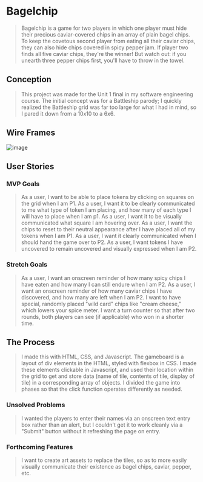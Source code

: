 # Bagelchip

> Bagelchip is a game for two players in which one player must hide their precious caviar-covered chips in an array of plain bagel chips. To keep the covetous second player from eating all their caviar chips, they can also hide chips covered in spicy pepper jam. If player two finds all five caviar chips, they're the winner! But watch out: if you unearth three pepper chips first, you'll have to throw in the towel.

## Conception

> This project was made for the Unit 1 final in my software engineering course. The initial concept was for a Battleship parody; I quickly realized the Battleship grid was far too large for what I had in mind, so I pared it down from a 10x10 to a 6x6.

## Wire Frames

![image](https://user-images.githubusercontent.com/105583067/180513620-a086378a-65eb-4f27-9e32-1245315013d0.png)

## User Stories

### MVP Goals
> As a user, I want to be able to place tokens by clicking on squares on the grid when I am P1.
> As a user, I want it to be clearly communicated to me what type of token I am placing, and how many of each type I will have to place when I am p1.
> As a user, I want it to be visually communicated what square I am hovering over.
> As a user, I want the chips to reset to their neutral appearance after I have placed all of my tokens when I am P1.
> As a user, I want it clearly communicated when I should hand the game over to P2.
> As a user, I want tokens I have uncovered to remain uncovered and visually expressed when I am P2.

### Stretch Goals
> As a user, I want an onscreen reminder of how many spicy chips I have eaten and how many I can still endure when I am P2.
> As a user, I want an onscreen reminder of how many caviar chips I have discovered, and how many are left when I am P2.
> I want to have special, randomly placed "wild card" chips like "cream cheese," which lowers your spice meter.
> I want a turn counter so that after two rounds, both players can see (if applicable) who won in a shorter time.

## The Process

> I made this with HTML, CSS, and Javascript. The gameboard is a layout of div elements in the HTML, styled with flexbox in CSS. I made these elements clickable in Javascript, and used their location within the grid to get and store data (name of tile, contents of tile, display of tile) in a corresponding array of objects. I divided the game into phases so that the click function operates differently as needed.

### Unsolved Problems

> I wanted the players to enter their names via an onscreen text entry box rather than an alert, but I couldn't get it to work cleanly via a "Submit" button without it refreshing the page on entry.

### Forthcoming Features

> I want to create art assets to replace the tiles, so as to more easily visually communicate their existence as bagel chips, caviar, pepper, etc.
